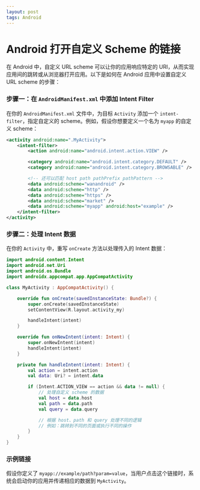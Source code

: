 ```yaml
---
layout: post
tags: Android
---
```


# Android 打开自定义 Scheme 的链接

在 Android 中，自定义 URL scheme 可以让你的应用响应特定的 URI，从而实现应用间的跳转或从浏览器打开应用。以下是如何在 Android 应用中设置自定义 URL scheme 的步骤：

### 步骤一：在 `AndroidManifest.xml` 中添加 Intent Filter

在你的 `AndroidManifest.xml` 文件中，为目标 `Activity` 添加一个 `intent-filter`，指定自定义的 scheme。例如，假设你想要定义一个名为 `myapp` 的自定义 scheme：

```xml
<activity android:name=".MyActivity">
    <intent-filter>
        <action android:name="android.intent.action.VIEW" />

        <category android:name="android.intent.category.DEFAULT" />
        <category android:name="android.intent.category.BROWSABLE" />

        <!-- 还可以匹配 host path pathPrefix pathPattern -->
        <data android:scheme="wanandroid" />
        <data android:scheme="http" />
        <data android:scheme="https" />
        <data android:scheme="market" />
        <data android:scheme="myapp" android:host="example" />
    </intent-filter>
</activity>
```

### 步骤二：处理 Intent 数据

在你的 `Activity` 中，重写 `onCreate` 方法以处理传入的 Intent 数据：

```kotlin
import android.content.Intent
import android.net.Uri
import android.os.Bundle
import androidx.appcompat.app.AppCompatActivity

class MyActivity : AppCompatActivity() {

    override fun onCreate(savedInstanceState: Bundle?) {
        super.onCreate(savedInstanceState)
        setContentView(R.layout.activity_my)

        handleIntent(intent)
    }

    override fun onNewIntent(intent: Intent) {
        super.onNewIntent(intent)
        handleIntent(intent)
    }

    private fun handleIntent(intent: Intent) {
        val action = intent.action
        val data: Uri? = intent.data

        if (Intent.ACTION_VIEW == action && data != null) {
            // 处理自定义 scheme 的数据
            val host = data.host
            val path = data.path
            val query = data.query

            // 根据 host、path 和 query 处理不同的逻辑
            // 例如：跳转到不同的页面或执行不同的操作
        }
    }
}
```

### 示例链接

假设你定义了 `myapp://example/path?param=value`，当用户点击这个链接时，系统会启动你的应用并传递相应的数据到 `MyActivity`。

